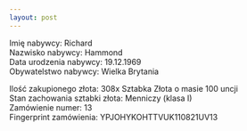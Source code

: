 ```yaml
---
layout: post
---
```


Imię nabywcy: Richard  
Nazwisko nabywcy: Hammond  
Data urodzenia nabywcy: 19.12.1969  
Obywatelstwo nabywcy: Wielka Brytania  

Ilość zakupionego złota: 308x Sztabka Złota o masie 100 uncji  
Stan zachowania sztabki złota: Menniczy (klasa I)  
Zamówienie numer: 13  
Fingerprint zamówienia: YPJOHYKOHTTVUK110821UV13
